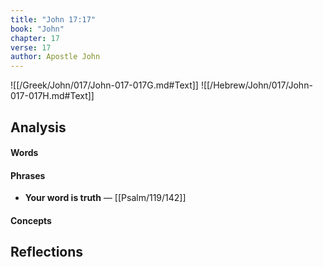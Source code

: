 ```yaml
---
title: "John 17:17"
book: "John"
chapter: 17
verse: 17
author: Apostle John
---
```

![[/Greek/John/017/John-017-017G.md#Text]]
![[/Hebrew/John/017/John-017-017H.md#Text]]

## Analysis

#### Words

#### Phrases
- **Your word is truth** — [[Psalm/119/142]]

#### Concepts

## Reflections
